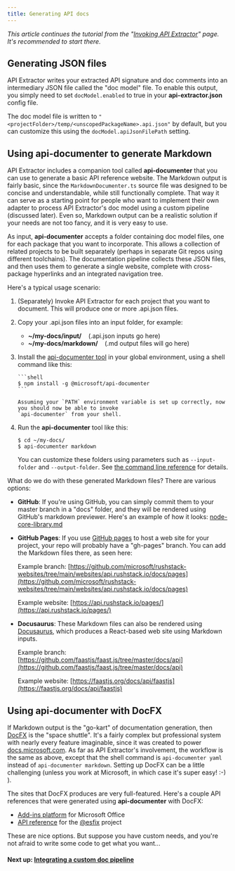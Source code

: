 ```yaml
---
title: Generating API docs
---
```


_This article continues the tutorial from the "[Invoking API Extractor](../setup/invoking.md)" page.
It's recommended to start there._

## Generating JSON files

API Extractor writes your extracted API signature and doc comments into an intermediary JSON file called
the "doc model" file. To enable this output, you simply need to set `docModel.enabled` to true in
your **api-extractor.json** config file.

The doc model file is written to `"<projectFolder>/temp/<unscopedPackageName>.api.json"` by default,
but you can customize this using the `docModel.apiJsonFilePath` setting.

## Using api-documenter to generate Markdown

API Extractor includes a companion tool called **api-documenter** that you can use to generate a basic API reference
website. The Markdown output is fairly basic, since the `MarkdownDocumenter.ts` source file was designed to be concise
and understandable, while still functionally complete. That way it can serve as a starting point for people who want
to implement their own adapter to process API Extractor's doc model using a custom pipeline (discussed later).
Even so, Markdown output can be a realistic solution if your needs are not too fancy, and it is very easy to use.

As input, **api-documenter** accepts a folder containing doc model files, one for each package that you want
to incorporate. This allows a collection of related projects to be built separately (perhaps in separate Git repos
using different toolchains). The documentation pipeline collects these JSON files, and then uses them to generate
a single website, complete with cross-package hyperlinks and an integrated navigation tree.

Here's a typical usage scenario:

1.  (Separately) Invoke API Extractor for each project that you want to document. This will produce one or more
    .api.json files.

2.  Copy your .api.json files into an input folder, for example:

    - **~/my-docs/input/** &nbsp;&nbsp; (.api.json inputs go here)
    - **~/my-docs/markdown/** &nbsp;&nbsp; (.md output files will go here)

3.  Install the [api-documenter tool](https://www.npmjs.com/package/@microsoft/api-documenter) in your global
    environment, using a shell command like this:

        ```shell
        $ npm install -g @microsoft/api-documenter
        ```

        Assuming your `PATH` environment variable is set up correctly, now you should now be able to invoke
        `api-documenter` from your shell.

4.  Run the **api-documenter** tool like this:

    ```shell
    $ cd ~/my-docs/
    $ api-documenter markdown
    ```

    You can customize these folders using parameters such as `--input-folder` and `--output-folder`.
    See [the command line reference](../commands/api-documenter_markdown.md) for details.

What do we do with these generated Markdown files? There are various options:

- **GitHub**: If you're using GitHub, you can simply commit them to your master branch in
  a "docs" folder, and they will be rendered using GitHub's markdown previewer. Here's an example of how it looks:
  [node-core-library.md](https://github.com/microsoft/rushstack-websites/blob/main/websites/api.rushstack.io/docs/pages/node-core-library.md)

- **GitHub Pages**: If you use [GitHub pages](https://guides.github.com/features/pages/) to host a web site for
  your project, your repo will probably have a "gh-pages" branch. You can add the Markdown files there,
  as seen here:

  Example branch: [https://github.com/microsoft/rushstack-websites/tree/main/websites/api.rushstack.io/docs/pages](https://github.com/microsoft/rushstack-websites/tree/main/websites/api.rushstack.io/docs/pages)

  Example website: [https://api.rushstack.io/pages/](https://api.rushstack.io/pages/)

- **Docusaurus**: These Markdown files can also be rendered using [Docusaurus](https://docusaurus.io/), which
  produces a React-based web site using Markdown inputs.

  Example branch: [https://github.com/faastjs/faast.js/tree/master/docs/api](https://github.com/faastjs/faast.js/tree/master/docs/api)

  Example website: [https://faastjs.org/docs/api/faastjs](https://faastjs.org/docs/api/faastjs)

## Using api-documenter with DocFX

If Markdown output is the "go-kart" of documentation generation, then
[DocFX](https://dotnet.github.io/docfx/) is the "space shuttle". It's a fairly complex but professional
system with nearly every feature imaginable, since it was created to power
[docs.microsoft.com](https://docs.microsoft.com). As far as API Extractor's involvement, the workflow is the same
as above, except that the shell command is `api-documenter yaml` instead of `api-documenter markdown`.
Setting up DocFX can be a little challenging (unless you work at Microsoft, in which case it's super easy! :-) ).

The sites that DocFX produces are very full-featured. Here's a couple API references that were generated
using **api-documenter** with DocFX:

<!--
- [SharePoint Framework Reference](https://docs.microsoft.com/en-us/javascript/api/sp-core-library)
-->

- [Add-ins platform](https://docs.microsoft.com/en-us/javascript/api/excel?view=excel-js-preview) for Microsoft Office
- [API reference](https://esfx.js.org/esfx/index.html) for the [@esfix](https://esfx.js.org/) project

These are nice options. But suppose you have custom needs, and you're not afraid to write some code to get
what you want...

#### Next up: [Integrating a custom doc pipeline](../setup/custom_docs.md)
